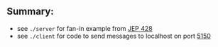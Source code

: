
Summary:
---------

* see `./server` for fan-in example from [JEP 428](https://openjdk.java.net/jeps/428)
* see `./client` for code to send messages to localhost on port [5150](https://en.wikipedia.org/wiki/5150_(album))
